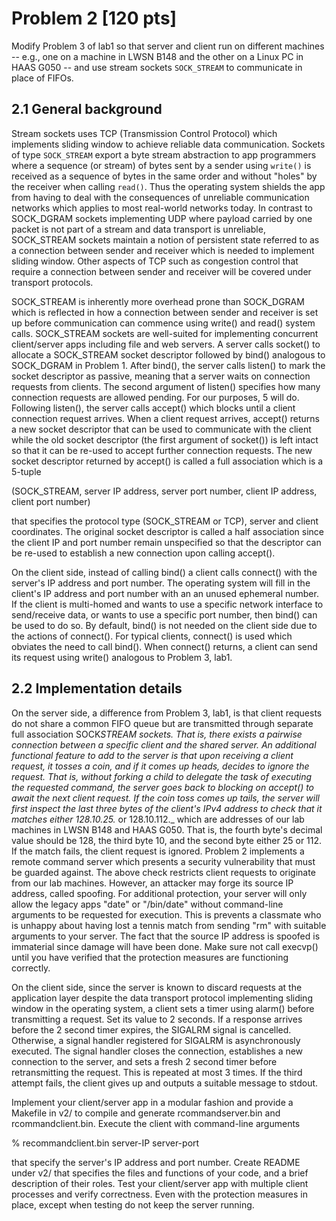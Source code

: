 # Problem 2 [120 pts]

Modify Problem 3 of lab1 so that server and client run on different machines --
e.g., one on a machine in LWSN B148 and the other on a Linux PC in HAAS G050 --
and use stream sockets `SOCK_STREAM` to communicate in place of FIFOs.

## 2.1 General background

Stream sockets uses TCP (Transmission Control Protocol) which implements sliding
window to achieve reliable data communication. Sockets of type `SOCK_STREAM`
export a byte stream abstraction to app programmers where a sequence (or stream)
of bytes sent by a sender using `write()` is received as a sequence of bytes in
the same order and without "holes" by the receiver when calling `read()`. Thus
the operating system shields the app from having to deal with the consequences
of unreliable communication networks which applies to most real-world networks
today. In contrast to SOCK_DGRAM sockets implementing UDP where payload carried
by one packet is not part of a stream and data transport is unreliable,
SOCK_STREAM sockets maintain a notion of persistent state referred to as a
connection between sender and receiver which is needed to implement sliding
window. Other aspects of TCP such as congestion control that require a
connection between sender and receiver will be covered under transport
protocols.

SOCK_STREAM is inherently more overhead prone than SOCK_DGRAM which is reflected
in how a connection between sender and receiver is set up before communication
can commence using write() and read() system calls. SOCK_STREAM sockets are
well-suited for implementing concurrent client/server apps including file and
web servers. A server calls socket() to allocate a SOCK_STREAM socket descriptor
followed by bind() analogous to SOCK_DGRAM in Problem 1. After bind(), the
server calls listen() to mark the socket descriptor as passive, meaning that a
server waits on connection requests from clients. The second argument of
listen() specifies how many connection requests are allowed pending. For our
purposes, 5 will do. Following listen(), the server calls accept() which blocks
until a client connection request arrives. When a client request arrives,
accept() returns a new socket descriptor that can be used to communicate with
the client while the old socket descriptor (the first argument of socket()) is
left intact so that it can be re-used to accept further connection requests. The
new socket descriptor returned by accept() is called a full association which is
a 5-tuple

(SOCK_STREAM, server IP address, server port number, client IP address, client
port number)

that specifies the protocol type (SOCK_STREAM or TCP), server and client
coordinates. The original socket descriptor is called a half association since
the client IP and port number remain unspecified so that the descriptor can be
re-used to establish a new connection upon calling accept().

On the client side, instead of calling bind() a client calls connect() with the
server's IP address and port number. The operating system will fill in the
client's IP address and port number with an an unused ephemeral number. If the
client is multi-homed and wants to use a specific network interface to
send/receive data, or wants to use a specific port number, then bind() can be
used to do so. By default, bind() is not needed on the client side due to the
actions of connect(). For typical clients, connect() is used which obviates the
need to call bind(). When connect() returns, a client can send its request using
write() analogous to Problem 3, lab1.

## 2.2 Implementation details

On the server side, a difference from Problem 3, lab1, is that client requests
do not share a common FIFO queue but are transmitted through separate full
association SOCK*STREAM sockets. That is, there exists a pairwise connection
between a specific client and the shared server. An additional functional
feature to add to the server is that upon receiving a client request, it tosses
a coin, and if it comes up heads, decides to ignore the request. That is,
without forking a child to delegate the task of executing the requested command,
the server goes back to blocking on accept() to await the next client request.
If the coin toss comes up tails, the server will first inspect the last three
bytes of the client's IPv4 address to check that it matches either 128.10.25.*
or 128.10.112.\_ which are addresses of our lab machines in LWSN B148 and HAAS
G050. That is, the fourth byte's decimal value should be 128, the third byte 10,
and the second byte either 25 or 112. If the match fails, the client request is
ignored. Problem 2 implements a remote command server which presents a security
vulnerability that must be guarded against. The above check restricts client
requests to originate from our lab machines. However, an attacker may forge its
source IP address, called spoofing. For additional protection, your server will
only allow the legacy apps "date" or "/bin/date" without command-line arguments
to be requested for execution. This is prevents a classmate who is unhappy about
having lost a tennis match from sending "rm" with suitable arguments to your
server. The fact that the source IP address is spoofed is immaterial since
damage will have been done. Make sure not call execvp() until you have verified
that the protection measures are functioning correctly.

On the client side, since the server is known to discard requests at the
application layer despite the data transport protocol implementing sliding
window in the operating system, a client sets a timer using alarm() before
transmitting a request. Set its value to 2 seconds. If a response arrives before
the 2 second timer expires, the SIGALRM signal is cancelled. Otherwise, a signal
handler registered for SIGALRM is asynchronously executed. The signal handler
closes the connection, establishes a new connection to the server, and sets a
fresh 2 second timer before retransmitting the request. This is repeated at most
3 times. If the third attempt fails, the client gives up and outputs a suitable
message to stdout.

Implement your client/server app in a modular fashion and provide a Makefile in
v2/ to compile and generate rcommandserver.bin and rcommandclient.bin. Execute
the client with command-line arguments

% recommandclient.bin server-IP server-port

that specify the server's IP address and port number. Create README under v2/
that specifies the files and functions of your code, and a brief description of
their roles. Test your client/server app with multiple client processes and
verify correctness. Even with the protection measures in place, except when
testing do not keep the server running.
